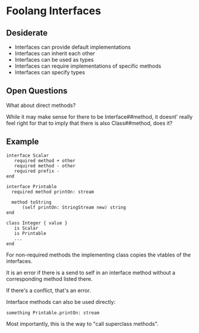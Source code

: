 # Foolang Interfaces

## Desiderate

- Interfaces can provide default implementations
- Interfaces can inherit each other
- Interfaces can be used as types
- Interfaces can require implementations of specific methods
- Interfaces can specify types

## Open Questions

What about direct methods?

While it may make sense for there to be Interface##method, it doesnt'
really feel right for that to imply that there is also Class##method, does it?

## Example

```
interface Scalar
   required method + other
   required method - other
   required prefix -
end

interface Printable
  required method printOn: stream
  
  method toString
      (self printOn: StringStream new) string
end

class Integer { value }
   is Scalar
   is Printable
   ...
end

```

For non-required methods the implementing class copies the vtables of the interfaces.

It is an error if there is a send to self in an interface method
without a corresponding method listed there.

If there's a conflict, that's an error.

Interface methods can also be used directly:

    something Printable.printOn: stream

Most importantly, this is the way to "call superclass methods".
